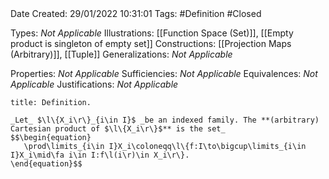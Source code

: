 <br />
<br />

Date Created: 29/01/2022 10:31:01
Tags: #Definition #Closed 

Types: _Not Applicable_
Illustrations: [[Function Space (Set)]], [[Empty product is singleton of empty set]]
Constructions: [[Projection Maps (Arbitrary)]], [[Tuple]]
Generalizations: _Not Applicable_

Properties: _Not Applicable_
Sufficiencies: _Not Applicable_
Equivalences: _Not Applicable_
Justifications: _Not Applicable_

``` ad-Definition
title: Definition.

_Let_ $\l\{X_i\r\}_{i\in I}$ _be an indexed family. The **(arbitrary) Cartesian product of $\l\{X_i\r\}$** is the set_
$$\begin{equation}
   \prod\limits_{i\in I}X_i\coloneqq\l\{f:I\to\bigcup\limits_{i\in I}X_i\mid\fa i\in I:f\l(i\r)\in X_i\r\}.
\end{equation}$$

```
